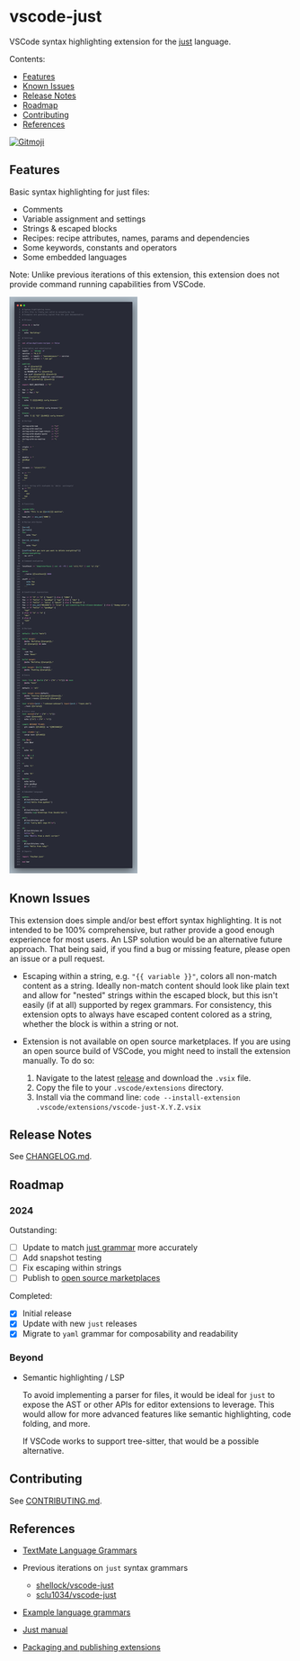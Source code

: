 # vscode-just

VSCode syntax highlighting extension for the [just](https://github.com/casey/just) language.

Contents:

-   [Features](#features)
-   [Known Issues](#known-issues)
-   [Release Notes](#release-notes)
-   [Roadmap](#roadmap)
-   [Contributing](#contributing)
-   [References](#references)

<a href="https://gitmoji.dev">
  <img
    src="https://img.shields.io/badge/gitmoji-%20😜%20😍-FFDD67.svg?style=flat-square"
    alt="Gitmoji"
  />
</a>

## Features

Basic syntax highlighting for just files:

-   Comments
-   Variable assignment and settings
-   Strings & escaped blocks
-   Recipes: recipe attributes, names, params and dependencies
-   Some keywords, constants and operators
-   Some embedded languages

Note: Unlike previous iterations of this extension, this extension does not provide command running capabilities from VSCode.

<img src="./assets/example.png" />

## Known Issues

This extension does simple and/or best effort syntax highlighting. It is not intended to be 100% comprehensive, but rather provide a good enough experience for most users. An LSP solution would be an alternative future approach. That being said, if you find a bug or missing feature, please open an issue or a pull request.

-   Escaping within a string, e.g. `"{{ variable }}"`, colors all non-match content as a string. Ideally non-match content should look like plain text and allow for "nested" strings within the escaped block, but this isn't easily (if at all) supported by regex grammars. For consistency, this extension opts to always have escaped content colored as a string, whether the block is within a string or not.

- Extension is not available on open source marketplaces. If you are using an open source build of VSCode, you might need to install the extension manually. To do so:

    1. Navigate to the latest [release](https://github.com/nefrob/vscode-just/releases) and download the `.vsix` file.
    2. Copy the file to your `.vscode/extensions` directory.
    3. Install via the command line: `code --install-extension .vscode/extensions/vscode-just-X.Y.Z.vsix`

## Release Notes

See [CHANGELOG.md](CHANGELOG.md).

## Roadmap

### 2024

Outstanding:

- [ ] Update to match [just grammar](https://github.com/casey/just/blob/43d88f50e02057e5d91602ef4ffdd0ddfc094099/GRAMMAR.md) more accurately
- [ ] Add snapshot testing
- [ ] Fix escaping within strings
- [ ] Publish to [open source marketplaces](https://open-vsx.org/)

Completed:

- [x] Initial release
- [x] Update with new `just` releases
- [x] Migrate to `yaml` grammar for composability and readability

### Beyond

-   Semantic highlighting / LSP

    To avoid implementing a parser for files, it would be ideal for `just` to expose the AST or other APIs for editor extensions to leverage. This would allow for more advanced features like semantic highlighting, code folding, and more. 

    If VSCode works to support tree-sitter, that would be a possible alternative.

## Contributing

See [CONTRIBUTING.md](CONTRIBUTING.md).

## References

-   [ TextMate Language Grammars](https://macromates.com/manual/en/language_grammars)

-   Previous iterations on `just` syntax grammars

    -   [shellock/vscode-just](https://github.com/skellock/vscode-just)
    -   [sclu1034/vscode-just](https://github.com/sclu1034/vscode-just/)

-   [Example language grammars](https://github.com/microsoft/vscode-textmate/tree/09effd8b7429b71010e0fa34ea2e16e622692946/test-cases/themes/syntaxes)

-   [Just manual](https://just.systems/man/en/)

-   [Packaging and publishing extensions](https://code.visualstudio.com/api/working-with-extensions/publishing-extension)

